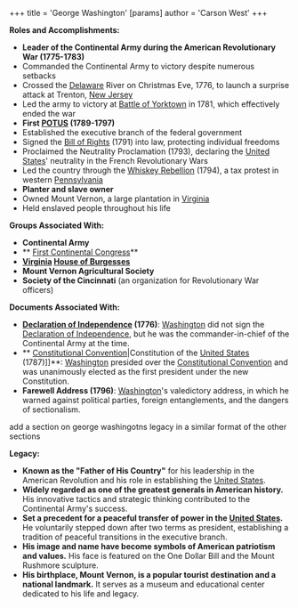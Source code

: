 +++
 title = 'George Washington'
[params]
	author = 'Carson West'
+++

**Roles and Accomplishments:**

* **Leader of the Continental Army during the American Revolutionary War (1775-1783)**
 * Commanded the Continental Army to victory despite numerous setbacks
 * Crossed the [Delaware](./../delaware/) River on Christmas Eve, 1776, to launch a surprise attack at Trenton, [New Jersey](./../new-jersey/)
 * Led the army to victory at [Battle of Yorktown](./../battle-of-yorktown/) in 1781, which effectively ended the war
* **First [POTUS](./../potus/) (1789-1797)**
 * Established the executive branch of the federal government
 * Signed the [Bill of Rights](./../bill-of-rights/) (1791) into law, protecting individual freedoms
 * Proclaimed the Neutrality Proclamation (1793), declaring the [United States](./../united-states/)' neutrality in the French Revolutionary Wars
 * Led the country through the [Whiskey Rebellion](./../whiskey-rebellion/) (1794), a tax protest in western [Pennsylvania](./../pennsylvania/)
* **Planter and slave owner**
 * Owned Mount Vernon, a large plantation in [Virginia](./../virginia/)
 * Held enslaved people throughout his life

**Groups Associated With:**

* **Continental Army**
* ** [First Continental Congress](./../first-continental-congress/)**
* **[Virginia](./../virginia/) [House of Burgesses](./../house-of-burgesses/)**
* **Mount Vernon Agricultural Society**
* **Society of the Cincinnati** (an organization for Revolutionary War officers)

**Documents Associated With:**

* **[Declaration of Independence](./../declaration-of-independence/) (1776)**: [Washington](./../washington/) did not sign the [Declaration of Independence](./../declaration-of-independence/), but he was the commander-in-chief of the Continental Army at the time.
* ** [Constitutional Convention](./../constitutional-convention/)|Constitution of the [United States](./../united-states/) (1787)]]**: [Washington](./../washington/) presided over the [Constitutional Convention](./../constitutional-convention/) and was unanimously elected as the first president under the new Constitution.
* **Farewell Address (1796)**: [Washington](./../washington/)'s valedictory address, in which he warned against political parties, foreign entanglements, and the dangers of sectionalism.

add a section on george washingotns legacy in a similar format of the other sections


**Legacy:**

* **Known as the "Father of His Country"** for his leadership in the American Revolution and his role in establishing the [United States](./../united-states/).
* **Widely regarded as one of the greatest generals in American history.** His innovative tactics and strategic thinking contributed to the Continental Army's success.
* **Set a precedent for a peaceful transfer of power in the [United States](./../united-states/).** He voluntarily stepped down after two terms as president, establishing a tradition of peaceful transitions in the executive branch.
* **His image and name have become symbols of American patriotism and values.** His face is featured on the One Dollar Bill and the Mount Rushmore sculpture.
* **His birthplace, Mount Vernon, is a popular tourist destination and a national landmark.** It serves as a museum and educational center dedicated to his life and legacy.